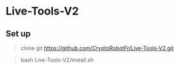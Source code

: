 # Live-Tools-V2

## Set up

> clone git https://github.com/CryptoRobotFr/Live-Tools-V2.git

> bash Live-Tools-V2/install.sh
